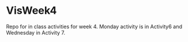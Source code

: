 # VisWeek4
Repo for in class activities for week 4.
Monday activity is in Activity6 and Wednesday in Activity 7.
